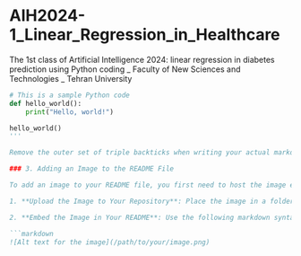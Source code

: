 # AIH2024-1_Linear_Regression_in_Healthcare
The 1st class of Artificial Intelligence 2024: linear regression in diabetes prediction using Python coding _ Faculty of New Sciences and Technologies _ Tehran University
```python
# This is a sample Python code
def hello_world():
    print("Hello, world!")

hello_world()
'''

Remove the outer set of triple backticks when writing your actual markdown. This will display the code with syntax highlighting in your README, making it easy to read and copy without turning it into an image.

### 3. Adding an Image to the README File

To add an image to your README file, you first need to host the image either directly in your repository or through an external hosting service. Then, you can embed the image using markdown syntax. Here are the steps for including an image hosted in your repository:

1. **Upload the Image to Your Repository**: Place the image in a folder within your repository, commonly in a directory named `/images` or `/assets`.

2. **Embed the Image in Your README**: Use the following markdown syntax to embed the image:

```markdown
![Alt text for the image](/path/to/your/image.png)

